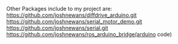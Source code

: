 Other Packages include to my project are:
https://github.com/joshnewans/diffdrive_arduino.git
https://github.com/joshnewans/serial_motor_demo.git
https://github.com/joshnewans/serial.git
https://github.com/joshnewans/ros_arduino_bridge(arduino code)
